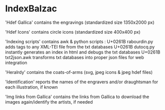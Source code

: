 # IndexBalzac

'Hdef Gallica' contains the engravings (standardized size 1350x2000 px)

'Hdef Icons' contains circle icons (standardized size 400x400 px)

'Indexing scripts' contains awk & python scripts :
U+0261B rabourdin.py adds <persName> tags to any XML-TEI file from the txt databases
U+0261B dutocq.py instantly generates an index in html and debugs the txt databases
U+0261B txt2json.awk transforms txt databases into proper json files for web integration
  
 'Heralrdy' contains the coats-of-arms (svg, jpeg icons & jpeg hdef files)

'Identification' reports the names of the engravers and/or draughtsman for each illustration, if known

'Img links from Gallica' contains the links from Gallica to download the images again/identify the artists, if needed

